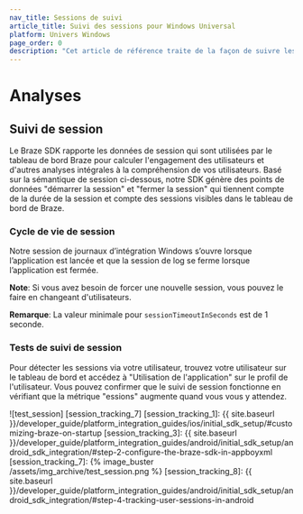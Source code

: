 ```yaml
---
nav_title: Sessions de suivi
article_title: Suivi des sessions pour Windows Universal
platform: Univers Windows
page_order: 0
description: "Cet article de référence traite de la façon de suivre les sessions sur la plate-forme Windows Universelle."
---
```


# Analyses

## Suivi de session

Le Braze SDK rapporte les données de session qui sont utilisées par le tableau de bord Braze pour calculer l'engagement des utilisateurs et d'autres analyses intégrales à la compréhension de vos utilisateurs. Basé sur la sémantique de session ci-dessous, notre SDK génère des points de données "démarrer la session" et "fermer la session" qui tiennent compte de la durée de la session et compte des sessions visibles dans le tableau de bord de Braze.

### Cycle de vie de session

Notre session de journaux d’intégration Windows s’ouvre lorsque l’application est lancée et que la session de log se ferme lorsque l’application est fermée.

**Note**: Si vous avez besoin de forcer une nouvelle session, vous pouvez le faire en changeant d'utilisateurs.

**Remarque**: La valeur minimale pour `sessionTimeoutInSeconds` est de 1 seconde.

### Tests de suivi de session

Pour détecter les sessions via votre utilisateur, trouvez votre utilisateur sur le tableau de bord et accédez à "Utilisation de l'application" sur le profil de l'utilisateur. Vous pouvez confirmer que le suivi de session fonctionne en vérifiant que la métrique "essions" augmente quand vous vous y attendez.

!\[test_session\] \[session_tracking_7\]
[session_tracking_1]: {{ site.baseurl }}/developer_guide/platform_integration_guides/ios/initial_sdk_setup/#customizing-braze-on-startup [session_tracking_3]: {{ site.baseurl }}/developer_guide/platform_integration_guides/android/initial_sdk_setup/android_sdk_integration/#step-2-configure-the-braze-sdk-in-appboyxml [session_tracking_7]: {% image_buster /assets/img_archive/test_session.png %} [session_tracking_8]: {{ site.baseurl }}/developer_guide/platform_integration_guides/android/initial_sdk_setup/android_sdk_integration/#step-4-tracking-user-sessions-in-android

